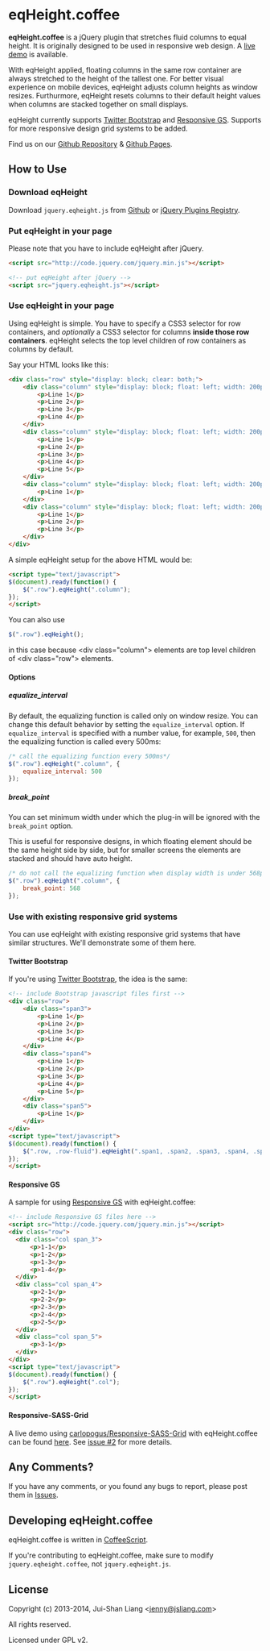 # eqHeight.coffee

**eqHeight.coffee** is a jQuery plugin that stretches fluid columns to equal height. It is originally designed to be used in responsive web design.
A [live demo](http://jsliang.github.com/eqHeight.coffee/demo.html) is available.

With eqHeight applied, floating columns in the same row container are always stretched to the height of the tallest one.
For better visual experience on mobile devices, eqHeight adjusts column heights as window resizes.
Furthurmore, eqHeight resets columns to their default height values when columns are stacked together on small displays.

eqHeight currently supports [Twitter Bootstrap] and [Responsive GS]. Supports for more responsive design grid systems to be added.

[Twitter Bootstrap]:  http://twitter.github.com/bootstrap
[Responsive GS]:      http://responsive.gs/

Find us on our [Github Repository] & [Github Pages].

[Github Repository]:  http://github.com/jsliang/eqHeight.coffee
[Github Pages]:       http://jsliang.github.com/eqHeight.coffee


## How to Use

### Download eqHeight

Download `jquery.eqheight.js` from [Github](http://github.com/jsliang/eqHeight.coffee) or [jQuery Plugins Registry](http://plugins.jquery.com/eqHeight/).

### Put eqHeight in your page

Please note that you have to include eqHeight after jQuery.

```html
<script src="http://code.jquery.com/jquery.min.js"></script>

<!-- put eqHeight after jQuery -->
<script src="jquery.eqheight.js"></script>
```

### Use eqHeight in your page

Using eqHeight is simple.
You have to specify a CSS3 selector for row containers, and *optionally* a CSS3 selector for columns **inside those row containers**.
eqHeight selects the top level children of row containers as columns by default.

Say your HTML looks like this:

```html
<div class="row" style="display: block; clear: both;">
    <div class="column" style="display: block; float: left; width: 200px;">
        <p>Line 1</p>
        <p>Line 2</p>
        <p>Line 3</p>
        <p>Line 4</p>
    </div>
    <div class="column" style="display: block; float: left; width: 200px;">
        <p>Line 1</p>
        <p>Line 2</p>
        <p>Line 3</p>
        <p>Line 4</p>
        <p>Line 5</p>
    </div>
    <div class="column" style="display: block; float: left; width: 200px;">
        <p>Line 1</p>
    </div>
    <div class="column" style="display: block; float: left; width: 200px;">
        <p>Line 1</p>
        <p>Line 2</p>
        <p>Line 3</p>
    </div>
</div>
```

A simple eqHeight setup for the above HTML would be:

```html
<script type="text/javascript">
$(document).ready(function() {
    $(".row").eqHeight(".column");
});
</script>
```

You can also use
```javascript
$(".row").eqHeight();
```
in this case because &lt;div class="column"&gt; elements are top level children of &lt;div class="row"&gt; elements.

#### Options

##### equalize_interval
By default, the equalizing function is called only on window resize.
You can change this default behavior by setting the `equalize_interval` option.
If `equalize_interval` is specified with a number value, for example, `500`, then the equalizing function is called every 500ms:

```javascript
/* call the equalizing function every 500ms*/
$(".row").eqHeight(".column", {
    equalize_interval: 500
});
```

##### break_point
You can set minimum width under which the plug-in will be ignored with the `break_point` option.

This is useful for responsive designs, in which floating element should be the same height side by side, but for smaller screens the elements are stacked and should have auto height.

```javascript
/* do not call the equalizing function when display width is under 568px*/
$(".row").eqHeight(".column", {
    break_point: 568
});
```

### Use with existing responsive grid systems

You can use eqHeight with existing responsive grid systems that have similar structures.
We'll demonstrate some of them here.

#### Twitter Bootstrap

If you're using [Twitter Bootstrap], the idea is the same:

```html
<!-- include Bootstrap javascript files first -->
<div class="row">
    <div class="span3">
        <p>Line 1</p>
        <p>Line 2</p>
        <p>Line 3</p>
        <p>Line 4</p>
    </div>
    <div class="span4">
        <p>Line 1</p>
        <p>Line 2</p>
        <p>Line 3</p>
        <p>Line 4</p>
        <p>Line 5</p>
    </div>
    <div class="span5">
        <p>Line 1</p>
    </div>
</div>
<script type="text/javascript">
$(document).ready(function() {
    $(".row, .row-fluid").eqHeight(".span1, .span2, .span3, .span4, .span5, .span6, .span7, .span8, .span9, .span10, .span11, .span12");
});
</script>
```

#### Responsive GS

A sample for using [Responsive GS] with eqHeight.coffee:

```html
<!-- include Responsive GS files here -->
<script src="http://code.jquery.com/jquery.min.js"></script>
<div class="row">
  <div class="col span_3">
      <p>1-1</p>
      <p>1-2</p>
      <p>1-3</p>
      <p>1-4</p>
  </div>
  <div class="col span_4">
      <p>2-1</p>
      <p>2-2</p>
      <p>2-3</p>
      <p>2-4</p>
      <p>2-5</p>
  </div>
  <div class="col span_5">
      <p>3-1</p>
  </div>
</div>
<script type="text/javascript">
$(document).ready(function() {
    $(".row").eqHeight(".col");
});
</script>
```

#### Responsive-SASS-Grid

A live demo using [carlopogus/Responsive-SASS-Grid](https://github.com/carlopogus/Responsive-SASS-Grid) with eqHeight.coffee can be found [here](http://jsliang.com/Responsive-SASS-Grid/).
See [issue #2](https://github.com/jsliang/eqHeight.coffee/issues/2) for more details.


## Any Comments?

If you have any comments, or you found any bugs to report, please post them in [Issues](http://github.com/jsliang/eqHeight.coffee/issues).


## Developing eqHeight.coffee

eqHeight.coffee is written in [CoffeeScript](http://coffeescript.org/).

If you're contributing to eqHeight.coffee, make sure to modify `jquery.eqheight.coffee`, not `jquery.eqheight.js`.



## License

Copyright (c) 2013-2014, Jui-Shan Liang &lt;jenny@jsliang.com&gt;

All rights reserved.

Licensed under GPL v2.
